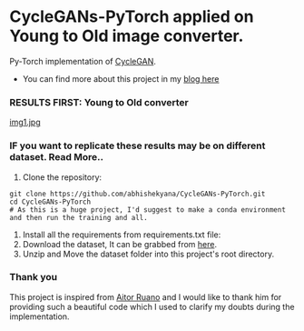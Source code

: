 # CycleGANs-PyTorch applied on Young to Old image converter.
Py-Torch implementation of [CycleGAN](https://arxiv.org/pdf/1703.10593.pdf).
* You can find more about this project in my [blog here](http://blog.abhishekyana.ml/implement-your-own-young-to-old-age-converter-app-in-pytorch-using-cyclegans/)
### RESULTS FIRST: Young to Old converter
[img1.jpg](./results/A/0166.png)
### IF you want to replicate these results may be on different dataset. Read More..
1. Clone the repository:
```
git clone https://github.com/abhishekyana/CycleGANs-PyTorch.git
cd CycleGANs-PyTorch
# As this is a huge project, I'd suggest to make a conda environment and then run the training and all.
```
1. Install all the requirements from requirements.txt file:
1. Download the dataset, It can be grabbed from [here](https://www.kaggle.com/abhishekyana/young2old-dataset).
1. Unzip and Move the dataset folder into this project's root directory.


### Thank you
This project is inspired from [Aitor Ruano](https://github.com/aitorzip) and I would like to thank him for providing such a beautiful code which I used to clarify my doubts during the implementation.
